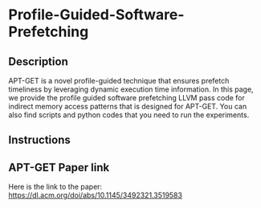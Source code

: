 # Profile-Guided-Software-Prefetching
## Description
APT-GET is a novel profile-guided technique that ensures prefetch timeliness by leveraging dynamic execution time information. In this page, we provide the profile guided software prefetching LLVM pass code for indirect memory access patterns that is designed for APT-GET. You can also find scripts and python codes that you need to run the experiments. 
## Instructions
## APT-GET Paper link
Here is the link to the paper: https://dl.acm.org/doi/abs/10.1145/3492321.3519583
